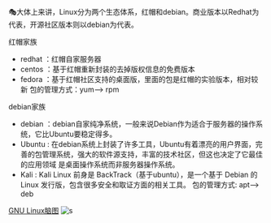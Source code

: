 🎭大体上来讲，Linux分为两个生态体系，红帽和debian。商业版本以Redhat为代表，开源社区版本则以debian为代表。

红帽家族
- redhat ：红帽自家服务器
- centos ：基于红帽重新封装的去掉版权信息的免费版本
- fedora ：基于红帽社区支持的桌面版，里面的包是红帽的实验版本，相对较新
包的管理方式：yum--> rpm

debian家族
- debian ：debian自家纯净系统，一般来说Debian作为适合于服务器的操作系统，它比Ubuntu要稳定得多。
- Ubuntu : 在debian系统上封装了许多工具，Ubuntu有着漂亮的用户界面，完善的包管理系统，强大的软件源支持，丰富的技术社区，但这也决定了它最佳的应用领域  是桌面操作系统而非服务器操作系统。
- Kali : Kali Linux 前身是 BackTrack（基于ubuntu），是一个基于 Debian 的 Linux 发行版，包含很多安全和取证方面的相关工具。
包的管理方式: apt--> deb

[GNU Linux脑图](https://upload.wikimedia.org/wikipedia/commons/1/1b/Linux_Distribution_Timeline.svg)
![s](https://upload.wikimedia.org/wikipedia/commons/1/1b/Linux_Distribution_Timeline.svg)
